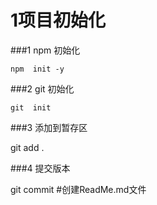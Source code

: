 # 1项目初始化



 ###1 npm 初始化

`npm  init -y`



 ###2 git 初始化

`git  init`

 ###3 添加到暂存区

git add .

 ###4 提交版本

git commit
#创建ReadMe.md文件

